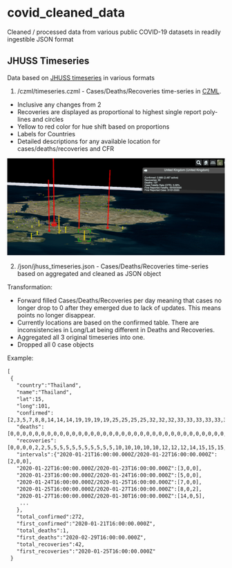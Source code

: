 # covid_cleaned_data
Cleaned / processed data from various public COVID-19 datasets in readily ingestible JSON format


## JHUSS Timeseries

Data based on [JHUSS timeseries](https://github.com/CSSEGISandData/COVID-19/tree/master/csse_covid_19_data/csse_covid_19_time_series) in various formats


1. /czml/timeseries.czml - Cases/Deaths/Recoveries time-series in [CZML](https://github.com/AnalyticalGraphicsInc/czml-writer/wiki/CZML-Guide).
 - Inclusive any changes from 2 
 - Recoveries are displayed as proportional to highest single report poly-lines and circles
 - Yellow to red color for hue shift based on proportions
 - Labels for Countries
 - Detailed descriptions for any available location for cases/deaths/recoveries and CFR
 
 ![Screenshot](https://github.com/georgzoeller/covid_cleaned_data/blob/master/Screenshot%202020-03-21%20at%2004.12.39.png?raw=true)


2. /json/jhuss_timeseries.json - Cases/Deaths/Recoveries time-series based on aggregated and cleaned as JSON object 

Transformation:
  - Forward filled Cases/Deaths/Recoveries per day meaning that cases no longer drop to 0 after they emerged due to lack of updates. This means points no longer disappear.
  - Currently locations are based on the confirmed table. There are inconsistencies in Long/Lat being different in Deaths and Recoveries.
  - Aggregated all 3 original timeseries into one.
  - Dropped all 0 case objects

Example:
```
[
 {
   "country":"Thailand",
   "name":"Thailand",
   "lat":15,
   "long":101,
   "confirmed":[2,3,5,7,8,8,14,14,14,19,19,19,19,25,25,25,25,32,32,32,33,33,33,33,33,34,35,35,35,35,35,35,35,35,37,40,40,41,42,42,43,43,43,47,48,50,50,50,53,59,70,75,82,114,147,177,212,272],
   "deaths":[0,0,0,0,0,0,0,0,0,0,0,0,0,0,0,0,0,0,0,0,0,0,0,0,0,0,0,0,0,0,0,0,0,0,0,0,0,0,0,1,1,1,1,1,1,1,1,1,1,1,1,1,1,1,1,1,1,1],
   "recoveries":[0,0,0,0,2,2,5,5,5,5,5,5,5,5,5,5,5,10,10,10,10,10,12,12,12,14,15,15,15,15,17,17,21,21,22,22,22,28,28,28,31,31,31,31,31,31,31,31,33,34,34,35,35,35,35,41,42,42],
   "intervals":{"2020-01-21T16:00:00.000Z/2020-01-22T16:00:00.000Z":[2,0,0],
   "2020-01-22T16:00:00.000Z/2020-01-23T16:00:00.000Z":[3,0,0],
   "2020-01-23T16:00:00.000Z/2020-01-24T16:00:00.000Z":[5,0,0],
   "2020-01-24T16:00:00.000Z/2020-01-25T16:00:00.000Z":[7,0,0],
   "2020-01-25T16:00:00.000Z/2020-01-27T16:00:00.000Z":[8,0,2],
   "2020-01-27T16:00:00.000Z/2020-01-30T16:00:00.000Z":[14,0,5],
    ...
   },
   "total_confirmed":272,
   "first_confirmed":"2020-01-21T16:00:00.000Z",
   "total_deaths":1,
   "first_deaths":"2020-02-29T16:00:00.000Z",
   "total_recoveries":42,
   "first_recoveries":"2020-01-25T16:00:00.000Z"
 }
```

